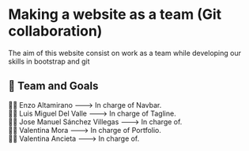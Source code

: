 # Making a website as a team (Git collaboration)

The aim of this website consist on work as a team while developing our skills in bootstrap and git

## 📝 Team and Goals

🧑‍💻 Enzo Altamirano ---> In charge of Navbar.  
🧑‍💻 Luis Miguel Del Valle ---> In charge of Tagline.  
🧑‍💻 Jose Manuel Sánchez Villegas ---> In charge of.  
👩‍💻 Valentina Mora ---> In charge of Portfolio.  
👩‍💻 Valentina Ancieta ---> In charge of.   
  
